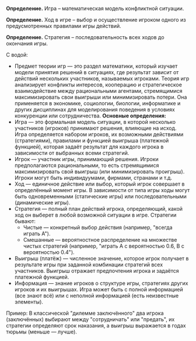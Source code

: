 **Определение.** Игра – математическая модель конфликтной ситуации. 

**Определение.** Ход в игре – выбор и осуществление игроком одного 
из предусмотренных правилами игры действий. 

**Определение.** Стратегия – последовательность всех ходов до 
окончания игры.

С водой:

* Предмет теории игр — это раздел математики, который изучает модели принятия решений в ситуациях, где результат зависит от действий нескольких участников, называемых игроками. Теория игр анализирует конфликты интересов, кооперацию и стратегическое взаимодействие между рациональными агентами, стремящимися максимизировать свои выигрыши или минимизировать потери. Она применяется в экономике, социологии, биологии, информатике и других дисциплинах для моделирования поведения в условиях конкуренции или сотрудничества.
**Основные определения:**
* Игра — это формальная модель ситуации, в которой несколько участников (игроков) принимают решения, влияющие на исход. Игра определяется набором игроков, их возможными действиями (стратегиями), правилами и функцией выигрыша (платежной функцией), которая задаёт результат для каждого игрока в зависимости от выбранных всеми стратегий.
* Игрок — участник игры, принимающий решения. Игроки предполагаются рациональными, то есть стремящимися максимизировать свой выигрыш (или минимизировать проигрыш). Игроки могут быть индивидуумами, фирмами, странами и т.д.
* Ход — единичное действие или выбор, который игрок совершает в определённый момент игры. В зависимости от типа игры ходы могут быть одновременными (статические игры) или последовательными (динамические игры).
* Стратегия — полный план действий игрока, определяющий, какой ход он выберет в любой возможной ситуации в игре. Стратегии бывают:
	* Чистые — конкретный выбор действия (например, "всегда играть A").
	* Смешанные — вероятностное распределение на множестве чистых стратегий (например, "играть A с вероятностью 0.6, B с вероятностью 0.4").
* Выигрыш (платёж) — численное значение, которое игрок получает в результате игры при заданной комбинации стратегий всех участников. Выигрыш отражает предпочтения игрока и задаётся платежной функцией.
* Информация — знание игроков о структуре игры, стратегиях других игроков и их выигрышах. Игра может быть с полной информацией (все знают всё) или с неполной информацией (есть неизвестные элементы).

Пример: В классической "дилемме заключённого" два игрока (заключённых) выбирают между "сотрудничать" или "предать", их стратегии определяют срок наказания, а выигрыш выражается в годах тюрьмы (меньше — лучше).


